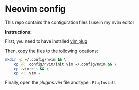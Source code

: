 # Neovim config

This repo contains the configuration files I use in my nvim editor

**Instructions:**

First, you need to have installed [vim plug](https://github.com/junegunn/vim-plug)

Then, copy the files to the following locations:

~~~sh
mkdir -p ~/.config/nvim && \
    cp -R .config/nvim/init.vim ~/.config/nvim && \
    cp .vimrc ~ && \
    cp -R .vim ~
~~~

Finally, open the *plugins.vim* file and type `:PlugInstall`
